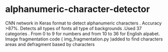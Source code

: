 # alphanumeric-character-detector
CNN network in Keras format to detect alphanumeric characters . Accuracy >87%. Detects all types of fonts all type of backgrounds .Used 37 categories . From 0 to 9 for numbers and from 10 to 36 for English alpabet.
Image fragmentation code ( img_fragmentation.py )added to  find characters areas and defragment based by characters
